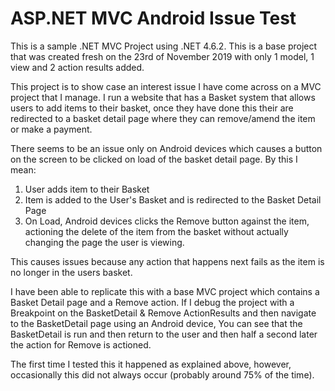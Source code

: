 # ASP.NET MVC Android Issue Test

This is a sample .NET MVC Project using .NET 4.6.2.  This is a base project that was created fresh on the 23rd of November 2019 with only 1 model, 1 view and 2 action results added.

This project is to show case an interest issue I have come across on a MVC project that I manage.  I run a website that has a Basket system that allows users to add items to their basket, once they have done this their are redirected to a basket detail page where they can remove/amend the item or make a payment.

There seems to be an issue only on Android devices which causes a button on the screen to be clicked on load of the basket detail page.  By this I mean:
1. User adds item to their Basket
2. Item is added to the User's Basket and is redirected to the Basket Detail Page
3. On Load, Android devices clicks the Remove button against the item, actioning the delete of the item from the basket without actually changing the page the user is viewing.
  
This causes issues because any action that happens next fails as the item is no longer in the users basket.

I have been able to replicate this with a base MVC project which contains a Basket Detail page and a Remove action.  If I debug the project with a Breakpoint on the BasketDetail & Remove ActionResults and then navigate to the BasketDetail page using an Android device, You can see that the BasketDetail is run and then return to the user and then half a second later the action for Remove is actioned.

The first time I tested this it happened as explained above, however, occasionally this did not always occur (probably around 75% of the time).
